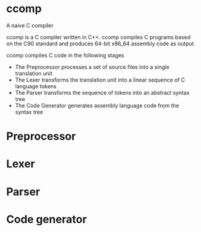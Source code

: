 # ccomp
A naive C compiler

ccomp is a C compiler written in C++.
ccomp compiles C programs based on the C90 standard and produces 64-bit x86_64 assembly code as output.

ccomp compiles C code in the following stages
- The Preprocessor processes a set of source files into a single translation unit
- The Lexer transforms the translation unit into a linear sequence of C language tokens
- The Parser transforms the sequence of tokens into an abstract syntax tree
- The Code Generator generates assembly language code from the syntax tree

# Preprocessor

# Lexer

# Parser

# Code generator
